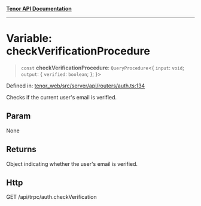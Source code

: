 [**Tenor API Documentation**](../../README.md)

***

# Variable: checkVerificationProcedure

> `const` **checkVerificationProcedure**: `QueryProcedure`\<\{ `input`: `void`; `output`: \{ `verified`: `boolean`; \}; \}\>

Defined in: [tenor\_web/src/server/api/routers/auth.ts:134](https://github.com/Apantli/Tenor/blob/551fcec623199ab0ac9668d926e7d67c9012d18e/tenor_web/src/server/api/routers/auth.ts#L134)

Checks if the current user's email is verified.

## Param

None

## Returns

Object indicating whether the user's email is verified.

## Http

GET /api/trpc/auth.checkVerification
